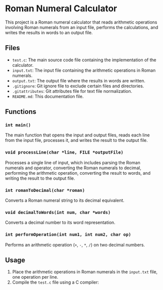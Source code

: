 # Roman Numeral Calculator

This project is a Roman numeral calculator that reads arithmetic operations involving Roman numerals from an input file, performs the calculations, and writes the results in words to an output file.

## Files

- `test.c`: The main source code file containing the implementation of the calculator.
- `input.txt`: The input file containing the arithmetic operations in Roman numerals.
- `output.txt`: The output file where the results in words are written.
- `.gitignore`: Git ignore file to exclude certain files and directories.
- `.gitattributes`: Git attributes file for text file normalization.
- `README.md`: This documentation file.

## Functions

### `int main()`

The main function that opens the input and output files, reads each line from the input file, processes it, and writes the result to the output file.

### `void processLine(char *line, FILE *outputFile)`

Processes a single line of input, which includes parsing the Roman numerals and operator, converting the Roman numerals to decimal, performing the arithmetic operation, converting the result to words, and writing the result to the output file.

### `int romanToDecimal(char *roman)`

Converts a Roman numeral string to its decimal equivalent.

### `void decimalToWords(int num, char *words)`

Converts a decimal number to its word representation.

### `int performOperation(int num1, int num2, char op)`

Performs an arithmetic operation (`+`, `-`, `*`, `/`) on two decimal numbers.

## Usage

1. Place the arithmetic operations in Roman numerals in the `input.txt` file, one operation per line.
2. Compile the `test.c` file using a C compiler:
